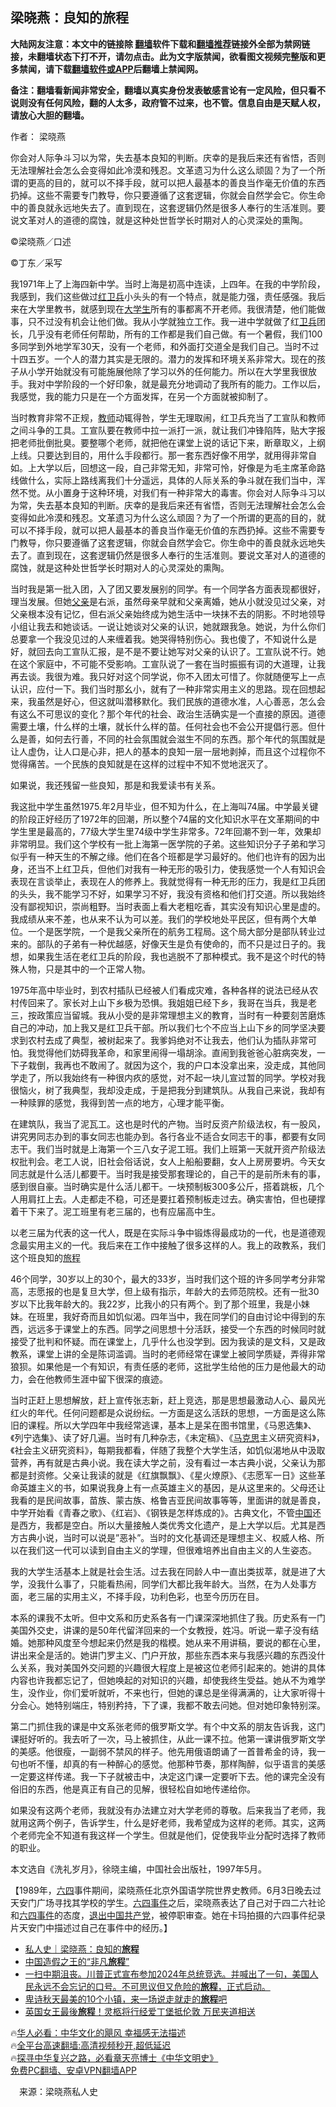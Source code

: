  <!-- 面包屑导航 --> <h2>梁晓燕：良知的旅程</h2> <p class="notice"><b>大陆网友注意：本文中的链接除 <a href="https://github.com/bannedbook/fanqiang" >翻墙</a>软件下载和<a href="https://github.com/killgcd/justmysocks/blob/master/README.md">翻墙推荐</a>链接外全部为禁网链接，未翻墙状态下打不开，请勿点击。此为文字版禁闻，欲看图文视频完整版和更多禁闻，请下载<a href="https://github.com/bannedbook/fanqiang">翻墙软件或APP</a>后翻墙上禁闻网。</p><p>备注：翻墙看新闻非常安全，翻墙以真实身份发表敏感言论有一定风险，但只看不说则没有任何风险，翻的人太多，政府管不过来，也不管。信息自由是天赋人权，请放心大胆的翻墙。</b></p>  <div class="entry"> <p>作者： 梁晓燕</p> <p id="summary">你会对人际争斗习以为常，失去基本良知的判断。庆幸的是我后来还有省悟，否则无法理解社会怎么会变得如此冷漠和残忍。文革遗习为什么这么顽固？为了一个所谓的更高的目的，就可以不择手段，就可以把人最基本的善良当作毫无价值的东西扔掉。这些不需要专门教导，你只要遵循了这套逻辑，你就会自然学会它。你生命中的善良就永远地失去了。直到现在，这套逻辑仍然是很多人奉行的生活准则。要说文革对人的道德的腐蚀，就是这种处世哲学长时期对人的心灵深处的熏陶。</p> <p id="conimg">©梁晓燕／口述</p> <p>©丁东／采写</p> <p>我1971年上了上海四新中学。当时上海是初高中连读，上四年。在我的中学阶段，我感到，我们这些做过<a href="https://www.bannedbook.org/bnews/tag/%e7%ba%a2%e5%8d%ab%e5%85%b5/" class="st_tag internal_tag" rel="tag" title="标签 红卫兵 下的日志">红卫兵</a>小头头的有一个特点，就是能力强，责任感强。我后来在大学里教书，就感到现在<a href="https://www.bannedbook.org/bnews/tag/%e5%a4%a7%e5%ad%a6%e7%94%9f/" class="st_tag internal_tag" rel="tag" title="标签 大学生 下的日志">大学生</a>所有的事都离不开老师。我很清楚，他们能做事，只不过没有机会让他们做。我从小学就独立工作。我一进中学就做了红<a href="https://www.bannedbook.org/bnews/tag/%E5%8D%AB%E5%85%B5/" class="st_tag internal_tag" rel="tag" title="标签 卫兵 下的日志">卫兵</a>团长，几乎没有老师任何帮助，所有的工作都是我们自己做。有一个暑假，我们100多同学到外地学军30天，没有一个老师，和外面打交道全是我们自己。当时不过十四五岁。一个人的潜力其实是无限的。潜力的发挥和环境关系非常大。现在的孩子从小学开始就没有可能施展他除了学习以外的任何能力。所以在大学里我很放手。我对中学阶段的一个好印象，就是最充分地调动了我所有的能力。工作以后，我感觉，我的能力只是在一个方面发挥，在另一个方面就被抑制了。</p>  <p>当时教育非常不正规，<a href="https://www.bannedbook.org/bnews/tag/%e6%95%99%e5%b8%88/" class="st_tag internal_tag" rel="tag" title="标签 教师 下的日志">教师</a>动辄得咎，学生无理取闹，红卫兵充当了工宣队和教师之间斗争的工具。工宣队要在教师中拉一派打一派，就让我们冲锋陷阵，贴大字报把老师批倒批臭。要整哪个老师，就把他在课堂上说的话记下来，断章取义，上纲上线。只要达到目的，用什么手段都行。那一套东西好像不用学，就用得非常自如。上大学以后，回想这一段，自己非常无知，非常可怜，好像是为毛主席革命路线做什么，实际上路线离我们十分遥远，具体的人际关系的争斗就在我们当中，浑然不觉。从小置身于这种环境，对我们有一种非常大的毒害。你会对人际争斗习以为常，失去基本良知的判断。庆幸的是我后来还有省悟，否则无法理解社会怎么会变得如此冷漠和残忍。文革遗习为什么这么顽固？为了一个所谓的更高的目的，就可以不择手段，就可以把人最基本的善良当作毫无价值的东西扔掉。这些不需要专门教导，你只要遵循了这套逻辑，你就会自然学会它。你生命中的善良就永远地失去了。直到现在，这套逻辑仍然是很多人奉行的生活准则。要说文革对人的道德的腐蚀，就是这种处世哲学长时期对人的心灵深处的熏陶。</p> <p>当时我是第一批入团，入了团又要发展别的同学。有一个同学各方面表现都很好，理当发展。但她<a href="https://www.bannedbook.org/bnews/tag/%E7%88%B6%E4%BA%B2/" class="st_tag internal_tag" rel="tag" title="标签 父亲 下的日志">父亲</a>是右派，虽然母亲早就和父亲离婚，她从小就没见过父亲，对父亲根本没有记忆，但右派父亲始终成为她生活中一块抹不去的阴影。不时地领导小组让我去和她谈话。一说让她谈对父亲的认识，她就跟我急。她说，为什么你们总要拿一个我没见过的人来缠着我。她哭得特别伤心。我也傻了，不知说什么是好，就回去向工宣队汇报，是不是不要让她写对父亲的认识了。工宣队说不行。她在这个家庭中，不可能不受影响。工宣队说了一套在当时振振有词的大道理，让我再去谈。我很为难。我只好对这个同学说，你不入团太可惜了。你就随便写上一点认识，应付一下。我们当时那幺小，就有了一种非常实用主义的思路。现在回想起来，我虽然是好心，但这就叫潜移默化。我们民族的道德水准，人心善恶，怎么会有这么不可思议的变化？那个年代的社会、政治生活确实是一个直接的原因。道德需要土壤，什么样的土壤，就长什么样的苗。任何社会也不会公开提倡行恶。但什么是善，如何去行善，不同的社会氛围就会滋生不同的东西。那个年代的氛围就是让人虚伪，让人口是心非，把人的基本的良知一层一层地剥掉，而且这个过程你不觉得痛苦。一个民族的良知就是在这样的过程中不知不觉地泯灭了。</p> <p>如果说，我还残留一些良知，那是和我爱读书有关系。</p> <p>我这批中学生虽然1975.年2月毕业，但不知为什么，在上海叫74届。中学最关键的阶段正好经历了1972年的回潮，所以整个74届的文化知识水平在文革期间的中学生里是最高的，77级大学生里74级中学生非常多。72年回潮不到一年，效果却非常明显。我们这个学校有一批上海第一医学院的子弟。这些知识分子子弟和学习似乎有一种天生的不解之缘。他们在各个班都是学习最好的。他们也许有的因为出身，还当不上红卫兵，但他们对我有一种无形的吸引力，使我感觉一个人有知识会表现在言谈举止，表现在人的修养上。我就觉得有一种无形的压力，我是红卫兵团的头头，我不能学习不好，如果学习不好，我没有资格和他们打交道。所以我始终没有鄙视知识，崇尚粗野。当时表面上看大老粗吃香，其实没有知识心里是虚的。我成绩从来不差，也从来不认为可以差。我们的学校地处平民区，但有两个大单位。一个是医学院，一个是我父亲所在的航务工程局。这个局大部分是部队转业过来的。部队的子弟有一种优越感，好像天生是负有使命的，而不只是过日子的。我想，如果我生活在老红卫兵的阶段，我也逃脱不了那种模式。我不是这个时代的特殊人物，只是其中的一个正常人物。</p> <p>1975年高中毕业时，到农村插队已经被人们看成灾难，各种各样的说法已经从农村传回来了。家长对上山下乡极为恐惧。我姐姐已经下乡，我哥在当兵，我是老三，按政策应当留城。我从小受的是非常理想主义的教育，当时有一种要刻苦磨炼自己的冲动，加上我又是红卫兵干部。所以我们七个不应当上山下乡的同学坚决要求到农村去成了典型，被树起来了。我爹妈绝对不让我去，他们认为插队非常可怕。我觉得他们妨碍我革命，和家里闹得一塌胡涂。直闹到我爸爸心脏病突发，一下子栽倒，我再也不敢闹了。就因为这个，我的户口本没拿出来，没走成，其他同学走了，所以我始终有一种很内疚的感觉，对不起一块儿宣过暂的同学。学校对我很恼火，树了我典型，我却没走成，于是把我分到建筑队。从我自己来说，我却有一种赎罪的感觉，我得到苦一点的地方，心理才能平衡。</p>  <p>在建筑队，我当了泥瓦工。这也是时代的产物。当时反资产阶级法权，有一股风，讲究男同志办到的事女同志也能办到。各行各业不适合女同志干的事，都要有女同志干。我们当时就是上海第一个三八女子泥工班。我们上班第一天就开资产阶级法权批判会。老工人说，旧社会俗话说，女人上船船要翻，女人上房房要坍。今天女同志就是什么活儿都要干。当时我是接受那套理论的，自己干的是前所未有的事，感到很自豪。当时确实是什么活儿都干。一块预制板300多公斤，搭着跳板，几个人用肩扛上去。人走都走不稳，可还是要扛着预制板走过去。确实害怕，但也硬撑着干下来了。泥工班里有老三届的，也有应届高中生。</p> <p>以老三届为代表的这一代人，既是在实际斗争中锻炼得最成功的一代，也是道德观念最实用主义的一代。我后来在工作中接触了很多这样的人。我上的政教系，我们这个班良知的<a href="https://www.bannedbook.org/bnews/tag/%E6%97%85%E7%A8%8B/" class="st_tag internal_tag" rel="tag" title="标签 旅程 下的日志">旅程</a></p> <p>46个同学，30岁以上的30个，最大的33岁，当时我们这个班的许多同学考分非常高，志愿报的也是复旦大学，但上级有指示，年龄大的去师范院校。还有一批30岁以下比我年龄大的。我22岁，比我小的只有两个。到了那个班里，我是小妹妹。在班里，我好奇而且如饥似渴。四年当中，我在同学们的自由讨论中得到的东西，远远多于课堂上的东西。同学之间思想十分活跃，接受一个东西的时候同时就接受了批判和怀疑。而在课堂上，几乎什么也没学到。因为我读的是文科，又是政教系，课堂上讲的全是陈词滥调。当时的老师经常在课堂上被同学质疑，弄得非常狼狈。如果他是一个有知识，有责任感的老师，这批学生给他的压力是他最大的动力，会在他教师生涯中留下很深的痕迹。</p> <p>当时正赶上思想解放，赶上宣传张志新，赶上竞选，那是思想最激动人心、最风光红火的年代。任何问题都是众说纷纭。一方面是这么活跃的思想，一方面是这么陈旧的课程。所以大学四年中我经常逃课，基本上是呆在图书馆里，《马恩选集》、《列宁选集》、读了好几遍。当时有几种杂志，《未定稿》、《<span class='wp_keywordlink'><a href="https://www.bannedbook.org/forum2/topic105.html" title="《马克思的成魔之路》" target="_blank">马克思</a></span>主义研究资料》，《社会主义研究资料》，每期我都看，伴随了我整个大学生活，如饥似渴地从中汲取营养，再有就是古典小说。我在读大学之前，没有看过一本古典小说，父亲认为那都是封资修。父亲让我读的就是《红旗飘飘》、《星火燎原》、《志愿军一日》这些革命英雄主义的书，如果说我身上有一点英雄主义的基因，是从这里来的。父母还让我看的是民间故事，苗族、蒙古族、格鲁吉亚民间故事等等，里面讲的就是善良，中学开始看《青春之歌》、《红岩》、《钢铁是怎样炼成的》。古典文化，不管<span class='wp_keywordlink_affiliate'><a href="https://www.bannedbook.org/" title="中国" target="_blank">中国</a></span>还是西方，我都是空白。所以大量接触人类优秀文化遗产，是上大学以后。尤其是西方古典小说，当时可以说是&#8221;恶补&#8221;。当时的文化基调还是理想主义、权威人格、所以在我们这一代可以读到自由主义的学理，但很难培养出自由主义的人生姿态。</p> <p>我的大学生活基本上就是社会生活。过去我在同龄人中一直出类拔萃，就是进了大学，没我什么事了，只能看热闹，同学们大都比我年龄大。当然，在为人处事方面，老三届的实用主义，不择手段，功利色彩，也至今历历在目。</p>  <p>本系的课我不太听。但中文系和历史系各有一门课深深地抓住了我。历史系有一门美国外交史，讲课的是50年代留洋回来的一个女教授，姓冯。听说一辈子没有结婚。她那种风度至今想起来仍然是我的楷模。她从来不用讲稿，要说的都在心里，讲出来全是活的。她讲门罗主义、门户开放，那些东西本来与我感兴趣的东西没什么关系，我对美国外交问题的兴趣很大程度上是被这位老师引起来的。她讲的具体内容也许我都忘记了，但她唤起的对知识的兴趣，却使我终生受益。她从不为难学生，没作业，你们爱听就听，不来也行，但她的课总是坐得满满的，让大家听得十分会心。她特别端庄，特别矜持，下了课，我都不敢去问她。但对她印象特别深。</p> <p>第二门抓住我的课是中文系张老师的俄罗斯文学。有个中文系的朋友告诉我，这门课挺好听的。我去听了一次，马上被抓住，从此一课不拉。他第一课讲俄罗斯文学的美感。他很瘦，一副弱不禁风的样子。他先用俄语朗诵了一首普希金的诗，我一句也听不懂，却真的有一种醉心的感觉。他那种节奏，那样陶醉，似乎语言的美感一定要这样传递。我一下子就被击中，决定这门课一定要听下去。他的课完全没有俗旧的东西，他是真正有自己的见解，很轻松自如地传递给你。</p> <p>如果没有这两个老师，我就没有办法建立对大学老师的尊敬。后来我当了老师，我就用这两个例子，告诉学生，什么是好老师，我希望成为这样的老师。其实，这两个老师完全不知道有我这样一个学生。但就是他们，促使我毕业分配时选择了教师的职业。</p> <p>本文选自《洗礼岁月》，徐晓主编，中国社会出版社，1997年5月。</p> <p>【1989年，<span class='wp_keywordlink'><a href="https://www.bannedbook.org/forum2/topic2509.html" title="《中国六四真相》" target="_blank">六四</a></span>事件期间，梁晓燕任北京外国语学院世界史教师。6月3日晚去过天安门广场寻找其学校的学生。<span class='wp_keywordlink'><a href="https://www.bannedbook.org/forum2/topic1310.html" title="tiananmen六四事件" target="_blank">六四事件</a></span>之后，梁晓燕表达了自己对于四二六社论和<a href="https://www.bannedbook.org/bnews/tag/%e5%85%ad%e5%9b%9b%e4%ba%8b%e4%bb%b6/" class="st_tag internal_tag" rel="tag" title="标签 六四事件 下的日志">六四事件</a>的态度，<span class='wp_keywordlink'><a href="http://tuidang.epochtimes.com/" title="退出中国共产党" rel="nofollow" target="_blank">退出中国共产党</a></span>，被停职审查。她在卡玛拍摄的六四事件纪录片天安门中描述过自己在事件中的经历。】</p>  <!--<div id="taboola-mid-1"></div>--><ul class='op-related-articles' title='相关阅读'> <li><a href='https://www.bannedbook.org/bnews/baitai/20230210/1847009.html' target='_blank'>私人史｜梁晓燕：良知的<b>旅程</b></a></li> <li><a href='https://www.bannedbook.org/bnews/finance/20221209/1821341.html' target='_blank'>中国造假之王的“非凡<b>旅程</b>”</a></li> <li><a href='https://www.bannedbook.org/bnews/sohnews/20221117/1812329.html' target='_blank'>一扫中期沮丧。川普正式宣布参加2024年总统竞选。并喊出了一句，美国人民永远不会忘记的口号。不可思议但又危险的<b>旅程</b>，正式启动。</a></li> <li><a href='https://www.bannedbook.org/bnews/funmedia/20220928/1790406.html' target='_blank'>卑诗秋天最美的10个小镇，来一场说走就走的<b>旅程</b>吧</a></li> <li><a href='https://www.bannedbook.org/bnews/taiwannews/20220912/1783595.html' target='_blank'>英国女王最後<b>旅程</b>！灵柩将行经爱丁堡抵伦敦 万民夹道相送</a></li> </ul> <p class="texttj"> 🔥<a href="https://www.bannedbook.org/bnews/comments/20220220/1694796.html" target="_blank">华人必看：中华文化的飓风 幸福感无法描述</a><br/> 🔥<a href="https://github.com/bannedbook/fanqiang/wiki/V2ray%E6%9C%BA%E5%9C%BA" target="_blank">全平台高速翻墙:高清视频秒开,超低延迟</a><br/> 🔥<a href="https://www.bannedbook.org/bnews/comments/20220808/1768773.html" target="_blank">探寻中华复兴之路，必看章天亮博士《中华文明史》</a><br/> <a href="https://github.com/bannedbook/fanqiang/wiki/%E7%A6%81%E9%97%BB%E7%BD%91%E5%AE%89%E5%8D%93%E7%BF%BB%E5%A2%99%E6%96%B0%E9%97%BBAPP" target="_blank">免费PC翻墙、安卓VPN翻墙APP</a><br/> </p><p class="src-info">　来源：梁晓燕私人史 </p><a name='sharetosocial'></a> <div style="margin-bottom:5px;padding-bottom:5px;clear:both"> <div id="archive-pix-1" class="banner-ads"> <!-- AuctionX Display platform tag START --> <div id="27602x728x90x621x_ADSLOT1" clicktrack="%%CLICK_URL_ESC%%"></div>  <!-- AuctionX Display platform tag END --> </div> <div id="archive-pix-2" class="banner-ads"> <!-- AuctionX Display platform tag START --> <div id="27556x300x250x621x_ADSLOT1" clicktrack="%%CLICK_URL_ESC%%" style="margin:0 auto;text-align:center"></div>  <!-- AuctionX Display platform tag END --> </div> </div>  <div id="archive-pix-1" class="banner-ads"> <!-- AuctionX Display platform tag START --> <div id="27603x728x90x621x_ADSLOT1" clicktrack="%%CLICK_URL_ESC%%"></div>  <!-- AuctionX Display platform tag END --> </div> </div><!--END ENTRY--> 